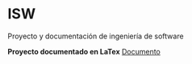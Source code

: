 # ISW
Proyecto y documentación de ingeniería de software

__Proyecto documentado en LaTex__
[Documento](avanceLaTex/notas.pdf)
